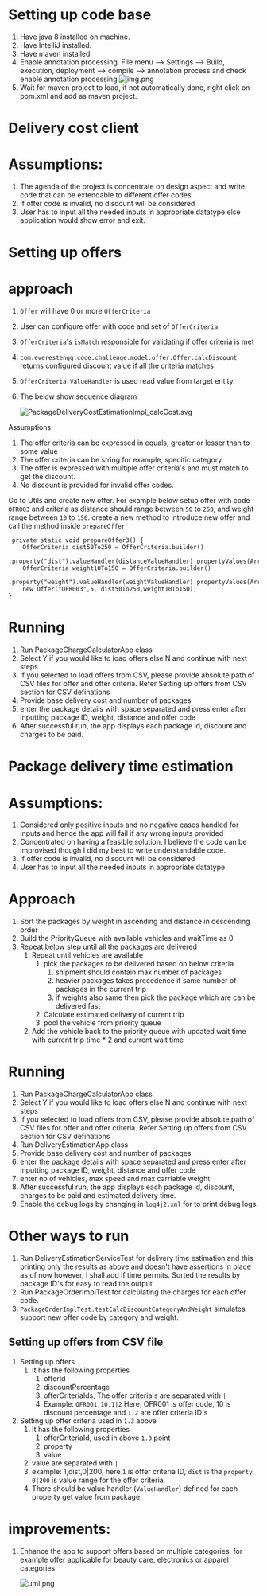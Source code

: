
# Setting up code base

1. Have java 8 installed on machine.
2. Have IntelliJ installed.
3. Have maven installed.
4. Enable annotation processing. File menu --> Settings --> Build, execution, deployment --> compile --> annotation process and check  enable annotation processing
   ![img.png](img.png)
5. Wait for maven project to load, if not automatically done, right click on pom.xml and add as maven project.

# Delivery cost client
# Assumptions: 

1. The agenda of the project is concentrate on design aspect and write code that can be extendable to different offer codes
2. If offer code is invalid, no discount will be considered
3. User has to input all the needed inputs in appropriate datatype else application would show error and exit.

# Setting up offers

# approach
   1. `Offer` will have 0 or more `OfferCriteria`
   2. User can configure offer with code and set of `OfferCriteria`
   3. `OfferCriteria`'s `isMatch` responsible for validating if offer criteria is met
   4. `com.everestengg.code.challenge.model.offer.Offer.calcDiscount` returns configured discount value if all the criteria matches
   5. `OfferCriteria.ValueHandler` is used read value from target entity.
   6. The below show sequence diagram
      
      ![PackageDeliveryCostEstimationImpl_calcCost.svg](PackageDeliveryCostEstimationImpl_calcCost.svg)


Assumptions
   1. The offer criteria can be expressed in equals, greater or lesser than to some value
   2. The offer criteria can be string for example, specific category
   3. The offer is expressed with multiple offer criteria's and must match to get the discount.
   4. No discount is provided for invalid offer codes.

Go to Utils and create new offer. For example below setup offer with code `OFR003` and criteria as 
distance should range between `50` to `250`, and weight range between `10` to `150`. create a new method to introduce new offer and call the method inside `prepareOffer`

     private static void prepareOffer3() {
        OfferCriteria dist50To250 = OfferCriteria.builder()
                .property("dist").valueHandler(distanceValueHandler).propertyValues(Arrays.asList("50","250")).build();
        OfferCriteria weight10To150 = OfferCriteria.builder()
                .property("weight").valueHandler(weightValueHandler).propertyValues(Arrays.asList("10","150")).build();
        new Offer("OFR003",5, dist50To250,weight10To150);
    }

# Running
1. Run PackageChargeCalculatorApp class
2. Select Y if you would like to load offers else N and continue with next steps
3. If you selected to load offers from CSV, please provide absolute path of CSV files for offer and offer criteria. Refer Setting up offers from CSV section for CSV definations
4. Provide base delivery cost and number of packages
5. enter the package details with space separated and press enter after inputting package ID, weight, distance and offer code
6. After successful run, the app displays each package id, discount and charges to be paid.

# Package delivery time estimation

# Assumptions:

1. Considered only positive inputs and no negative cases handled for inputs and hence the app will fail if any wrong inputs provided
2. Concentrated on having a feasible solution, I believe the code can be improvised though I did my best to write understandable code.
3. If offer code is invalid, no discount will be considered
4. User has to input all the needed inputs in appropriate datatype

# Approach
1. Sort the packages by weight in ascending and distance in descending order
2. Build the PriorityQueue with available vehicles and waitTime as 0
3. Repeat below step until all the packages are delivered
   1. Repeat until vehicles are available
      1. pick the packages to be delivered based on below criteria
         1. shipment should contain max number of packages
         2. heavier packages takes precedence if same number of packages in the current trip
         3. if weights also same then pick the package which are can be delivered fast
      2. Calculate estimated delivery of current trip
      3. pool the vehicle from priority queue
   2. Add the vehicle back to the priority queue with updated wait time with current trip time * 2 and current wait time 


# Running
1. Run PackageChargeCalculatorApp class
2. Select Y if you would like to load offers else N and continue with next steps
3. If you selected to load offers from CSV, please provide absolute path of CSV files for offer and offer criteria. Refer Setting up offers from CSV section for CSV definations
4. Run DeliveryEstimationApp class
5. Provide base delivery cost and number of packages
6. enter the package details with space separated and press enter after inputting package ID, weight, distance and offer code
7. enter no of vehicles, max speed and max carriable weight
8. After successful run, the app displays each package id, discount, charges to be paid and estimated delivery time.
9. Enable the debug logs by changing in `log4j2.xml` for to print debug logs.


# Other ways to run

1. Run DeliveryEstimationServiceTest for delivery time estimation and this printing only the results as above and doesn't have assertions in place as of now however, I shall add if time permits. Sorted the results by package ID's for easy to read the output
2. Run PackageOrderImplTest for calculating the charges for each offer code.
3. `PackageOrderImplTest.testCalcDiscountCategoryAndWeight` simulates support new offer code by category and weight.


## Setting up offers from CSV file

1. Setting up offers
   1. It has the following properties
      1. offerId
      2. discountPercentage
      3. offerCriteriaIds, The offer criteria's are separated with `|`
      4. Example: `OFR001,10,1|2` Here, OFR001 is offer code, 10 is discount percentage and `1|2` are offer criteria ID's
2. Setting up offer criteria used in `1.3` above
   1. It has the following properties
      1. offerCriteriaId, used in above `1.3` point
      2. property
      3. value
   2. value are separated with `|`
   3. example: 1,dist,0|200, here `1` is offer criteria ID, `dist` is the `property`, `0|200` is value range for the offer criteria
   4. There should be value handler (`ValueHandler`) defined for each property get value from package.
   
# improvements:
1. Enhance the app to support offers based on multiple categories, for example offer applicable for beauty care, electronics or apparel categories


   ![uml.png](uml.png)








